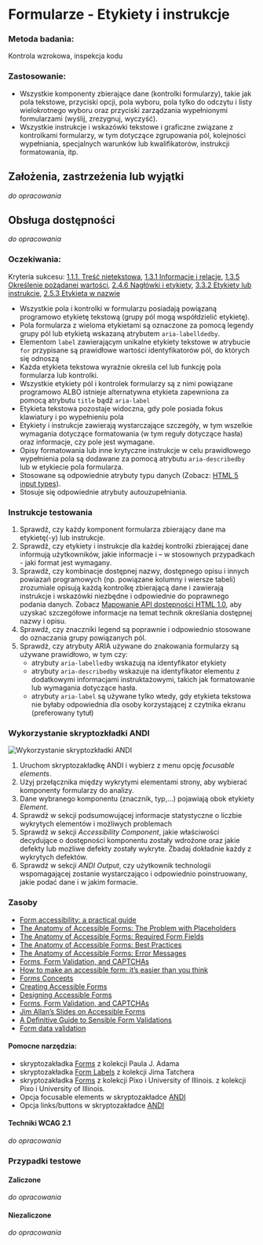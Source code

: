 # Formularze - Etykiety i instrukcje

### Metoda badania: 
Kontrola wzrokowa, inspekcja kodu 

### Zastosowanie:
-	Wszystkie komponenty zbierające dane (kontrolki formularzy), takie jak pola tekstowe, przyciski opcji, pola wyboru, pola tylko do odczytu i listy wielokrotnego wyboru oraz przyciski zarządzania wypełnionymi formularzami (wyślij, zrezygnuj, wyczyść).
-	Wszystkie instrukcje i wskazówki tekstowe i graficzne związane z kontrolkami formularzy, w tym dotyczące zgrupowania pól, kolejności wypełniania, specjalnych warunków lub kwalifikatorów, instrukcji formatowania, itp.   

## Założenia, zastrzeżenia lub wyjątki
_do opracowania_

## Obsługa dostępności
_do opracowania_

### Oczekiwania:
Kryteria sukcesu: [1.1.1. Treść nietekstowa](https://wcag.lepszyweb.pl/#non-text-content), [1.3.1 Informacje i relacje](https://wcag.lepszyweb.pl/#headings-and-labels), [1.3.5 Określenie pożądanej wartości](https://wcag.lepszyweb.pl/#identify-input-purpose), [2.4.6 Nagłówki i etykiety](https://wcag.lepszyweb.pl/#headings-and-labels), [3.3.2 Etykiety lub instrukcje](https://wcag.lepszyweb.pl/#labels-or-instructions), [2.5.3 Etykieta w nazwie](https://wcag.lepszyweb.pl/#label-in-name)
-	Wszystkie pola i kontrolki w formularzu posiadają powiązaną programowo etykietę tekstową (grupy pól mogą współdzielić etykietę). 
-	Pola formularza z wieloma etykietami są oznaczone za pomocą legendy grupy pól lub etykietą wskazaną atrybutem `aria-labelldedby`.
-	Elementom `label` zawierającym unikalne etykiety tekstowe w atrybucie `for` przypisane są prawidłowe wartości identyfikatorów pól, do których się odnoszą  
-	Każda etykieta tekstowa wyraźnie określa cel lub funkcję pola formularza lub kontrolki.
-	Wszystkie etykiety pól i kontrolek formularzy są z nimi powiązane programowo ALBO istnieje alternatywna etykieta zapewniona za pomocą atrybutu `title` bądź `aria-label`
-	Etykieta tekstowa pozostaje widoczna, gdy pole posiada fokus klawiatury i po wypełnieniu pola 
-	Etykiety i instrukcje zawierają wystarczające szczegóły, w tym wszelkie wymagania dotyczące formatowania (w tym reguły dotyczące hasła) oraz informacje, czy pole jest wymagane.
-	Opisy formatowania lub inne krytyczne instrukcje w celu prawidłowego wypełnienia pola są dodawane za pomocą atrybutu `aria-describedby` lub w etykiecie pola formularza.
-	Stosowane są odpowiednie atrybuty typu danych (Zobacz: [HTML 5 input types](http://www.w3.org/TR/html52/sec-forms.html#sec-states-of-the-type-attribute)).
-	Stosuje się odpowiednie atrybuty autouzupełniania.

### Instrukcje testowania
1.	Sprawdź, czy każdy komponent formularza zbierający dane ma etykietę(-y) lub instrukcje.
2.	Sprawdź, czy etykiety i  instrukcje dla każdej kontrolki zbierającej dane informują użytkowników, jakie informacje i – w stosownych przypadkach - jaki format jest wymagany.
3.	Sprawdź, czy kombinacje dostępnej nazwy, dostępnego opisu i innych powiazań programowych (np. powiązane kolumny i wiersze tabeli) zrozumiale opisują każdą kontrolkę zbierającą dane i zawierają instrukcje i wskazówki niezbędne i odpowiednie do poprawnego podania danych. Zobacz [Mapowanie API dostępności HTML 1.0](https://www.w3.org/TR/html-aam-1.0/#input-type-text-input-type-password-input-type-search-input-type-tel-input-type-url-and-textarea-element), aby uzyskać szczegółowe informacje na temat technik określania dostępnej nazwy i opisu. 
4.	Sprawdź, czy znaczniki legend są poprawnie i odpowiednio stosowane do oznaczania grupy powiązanych pól. 
5.	Sprawdź, czy atrybuty ARIA używane do znakowania formularzy są używane prawidłowo, w tym czy: 
    - atrybuty `aria-labelledby` wskazują na identyfikator etykiety
    - atrybuty `aria-describedby` wskazuje na identyfikator elementu z dodatkowymi informacjami instruktażowymi, takich jak formatowanie lub wymagania dotyczące hasła.
    - atrybuty `aria-label` są używane tylko wtedy, gdy etykieta tekstowa nie byłaby odpowiednia dla osoby korzystającej z czytnika ekranu (preferowany tytuł)

### Wykorzystanie skryptozkładki ANDI
![Wykorzystanie skryptozkładki ANDI](/img/andi-forms.png) 
1.	Uruchom skryptozakładkę ANDI i wybierz z menu opcję *focusable elements*.
2.	Użyj przełącznika między wykrytymi elementami strony, aby wybierać komponenty formularzy do analizy.
3.	Dane wybranego komponentu (znacznik, typ,...) pojawiają obok etykiety *Element*.
4.	Sprawdź w sekcji podsumowującej informacje statystyczne o liczbie wykrytych elementów i możliwych problemach 
5.	Sprawdź w sekcji *Accessibility Component*, jakie właściwości decydujące o dostępności komponentu zostały wdrożone oraz jakie defekty lub możliwe defekty zostały wykryte. Zbadaj dokładnie każdy z wykrytych defektów. 
6.	Sprawdź w sekcji *ANDI Output*, czy użytkownik technologii wspomagającej zostanie wystarczająco i odpowiednio poinstruowany, jakie podać dane i w jakim formacie.   

### Zasoby

- [Form accessibility: a practical guide](https://itnext.io/form-accessibility-a-practical-guide-4062b7e2dd14)
- [The Anatomy of Accessible Forms: The Problem with Placeholders](https://www.deque.com/blog/accessible-forms-the-problem-with-placeholders/)
- [The Anatomy of Accessible Forms: Required Form Fields](https://www.deque.com/blog/anatomy-of-accessible-forms-required-form-fields/)
- [The Anatomy of Accessible Forms: Best Practices](https://www.deque.com/blog/anatomy-of-accessible-forms-best-practices/)
- [The Anatomy of Accessible Forms: Error Messages](https://www.deque.com/blog/anatomy-of-accessible-forms-error-messages/)
- [Forms, Form Validation, and CAPTCHAs](http://web-accessibility.carnegiemuseums.org/code/forms/)
- [How to make an accessible form: it’s easier than you think](https://www.freecodecamp.org/news/how-to-make-an-accessible-form-its-easier-than-you-think-672d3f4ff573/)
- [Forms Concepts](https://www.w3.org/WAI/tutorials/forms/)
- [Creating Accessible Forms](https://webaim.org/techniques/forms/controls)
- [Designing Accessible Forms](https://blog.prototypr.io/designing-accessible-forms-82f2ea11697f)
- [Forms, Form Validation, and CAPTCHAs](http://web-accessibility.carnegiemuseums.org/code/forms/)
- [Jim Allan’s Slides on Accessible Forms](http://www.tsbvi.edu/web/forms/index.html)
- [A Definitive Guide to Sensible Form Validations](http://form.guide/best-practices/form-validations-definitive-guide.html)
- [Form data validation](https://developer.mozilla.org/en-US/docs/Learn/HTML/Forms/Form_validation)


#### Pomocne narzędzia:
-	skryptozakładka [Forms](http://pauljadam.com/bookmarklets/index.html) z kolekcji Paula J. Adama
-	skryptozakładka [Form Labels](https://jimthatcher.com/favelets/) z kolekcji Jima Tatchera
-	skryptozakładka [Forms](https://accessibility-bookmarklets.org/install.html) z kolekcji Pixo i University of Illinois. z kolekcji Pixo i University of Illinois.
-	Opcja focusable elements w skryptozakładce [ANDI](https://www.ssa.gov/accessibility/images/andi/help/install.html) 
-	Opcja links/buttons w skryptozakładce [ANDI](https://www.ssa.gov/accessibility/images/andi/help/install.html) 

#### Techniki WCAG 2.1
_do opracowania_

### Przypadki testowe

#### Zaliczone
_do opracowania_

#### Niezaliczone
_do opracowania_ 